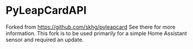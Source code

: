 # PyLeapCardAPI

Forked from https://github.com/skhg/pyleapcard
See there for more information.
This fork is to be used primarily for a simple Home Assistant sensor and required an update.

